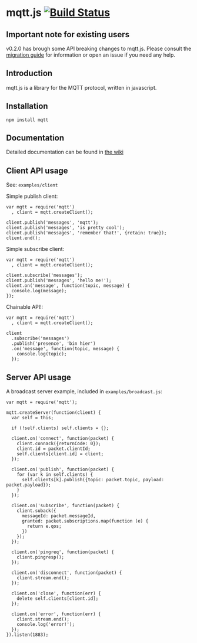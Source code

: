 # mqtt.js [![Build Status](https://travis-ci.org/adamvr/MQTT.js.png)](https://travis-ci.org/adamvr/MQTT.js)

## Important note for existing users

v0.2.0 has brough some API breaking changes to mqtt.js. Please
consult the [migration guide](http://github.com/adamvr/MQTT.js/wiki/migration) for information
or open an issue if you need any help.

## Introduction

mqtt.js is a library for the MQTT protocol, written in javascript.


## Installation

    npm install mqtt

## Documentation

Detailed documentation can be found in [the wiki](http://github.com/adamvr/MQTT.js/wiki)

## Client API usage

See: `examples/client`

Simple publish client:

    var mqtt = require('mqtt')
      , client = mqtt.createClient();

    client.publish('messages', 'mqtt');
    client.publish('messages', 'is pretty cool');
    client.publish('messages', 'remember that!', {retain: true});
    client.end();

Simple subscribe client:

    var mqtt = require('mqtt')
      , client = mqtt.createClient();

    client.subscribe('messages');
    client.publish('messages', 'hello me!');
    client.on('message', function(topic, message) {
      console.log(message);
    });

Chainable API!:

    var mqtt = require('mqtt')
      , client = mqtt.createClient();

    client
      .subscribe('messages')
      .publish('presence', 'bin hier')
      .on('message', function(topic, message) {
        console.log(topic);
      });

## Server API usage

A broadcast server example, included in `examples/broadcast.js`:

    var mqtt = require('mqtt');

    mqtt.createServer(function(client) {
      var self = this;

      if (!self.clients) self.clients = {};

      client.on('connect', function(packet) {
        client.connack({returnCode: 0});
        client.id = packet.clientId;
        self.clients[client.id] = client;
      });

      client.on('publish', function(packet) {
        for (var k in self.clients) {
          self.clients[k].publish({topic: packet.topic, payload: packet.payload});
        }
      });

      client.on('subscribe', function(packet) {
        client.suback({
          messageId: packet.messageId,
          granted: packet.subscriptions.map(function (e) {
            return e.qos;
          })
        });
      });

      client.on('pingreq', function(packet) {
        client.pingresp();
      });

      client.on('disconnect', function(packet) {
        client.stream.end();
      });

      client.on('close', function(err) {
        delete self.clients[client.id];
      });

      client.on('error', function(err) {
        client.stream.end();
        console.log('error!');
      });
    }).listen(1883);


